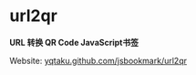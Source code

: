 url2qr
=============

__URL 转换 QR Code JavaScript书签__

Website: [yqtaku.github.com/jsbookmark/url2qr](http://yqtaku.github.com/jsbookmark/url2qr/)